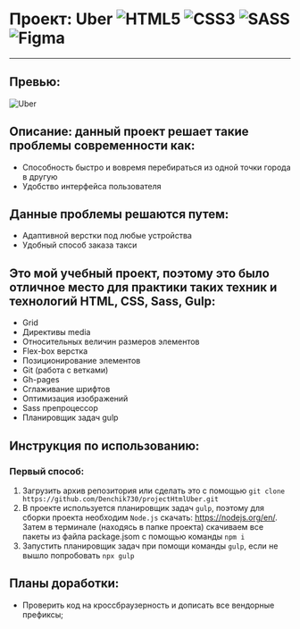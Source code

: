 # Проект: Uber ![HTML5](https://img.shields.io/badge/html5-%23E34F26.svg?style=for-the-badge&logo=html5&logoColor=white) ![CSS3](https://img.shields.io/badge/css3-%231572B6.svg?style=for-the-badge&logo=css3&logoColor=white) ![SASS](https://img.shields.io/badge/SASS-hotpink.svg?style=for-the-badge&logo=SASS&logoColor=white) ![Figma](https://img.shields.io/badge/figma-%23F24E1E.svg?style=for-the-badge&logo=figma&logoColor=white)

---
## Превью:
![Uber](https://user-images.githubusercontent.com/102176847/215272841-51897bd8-460c-4b9f-bb45-b12328010c8f.gif)
## Описание: данный проект решает такие проблемы современности как:

- Способность быстро и вовремя перебираться из одной точки города в другую
- Удобство интерфейса пользователя

## Данные проблемы решаются путем:

- Адаптивной верстки под любые устройства
- Удобный способ заказа такси

## Это мой учебный проект, поэтому это было отличное место для практики таких техник и технологий HTML, CSS, Sass, Gulp:

- Grid
- Директивы media
- Относительных величин размеров элементов
- Flex-box верстка
- Позиционирование элементов
- Git (работа с ветками)
- Gh-pages
- Сглаживание шрифтов
- Оптимизация изображений
- Sass препроцессор 
- Планировщик задач gulp

## Инструкция по использованию:

### Первый способ:

1. Загрузить архив репозитория или сделать это с помощью `git clone https://github.com/Denchik730/projectHtmlUber.git`
2. В проекте используется планировщик задач `gulp`, поэтому для сборки проекта необходим `Node.js` скачать: https://nodejs.org/en/. Затем в терминале (находясь в папке проекта) скачиваем все пакеты из файла package.jsom с помощью команды `npm i`
3. Запустить планировщик задач при помощи команды `gulp`, если не вышло попробовать `npx gulp`

## Планы доработки:

- Проверить код на кроссбраузерность и дописать все вендорные префиксы;
